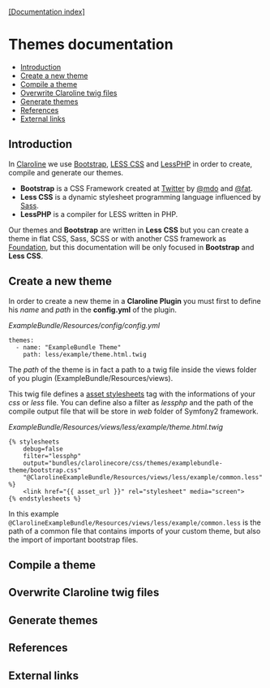 [[Documentation index]][index_path]

# Themes documentation #

- [Introduction](#introduction)
- [Create a new theme](#newtheme)
- [Compile a theme](#compiletheme)
- [Overwrite Claroline twig files](#overwrite)
- [Generate themes](#generate)
- [References](#references)
- [External links](#external)

## <a id="introduction"></a>Introduction ##

In [Claroline][claroline] we use [Bootstrap][bootstrap], [LESS CSS][lesscss] and [LessPHP][lessphp] in order to create, compile and generate our themes.

- **Bootstrap** is a CSS Framework created at [Twitter][twitter] by [@mdo][mdo] and [@fat][fat].
- **Less CSS** is a dynamic stylesheet programming language influenced by [Sass][sass].
- **LessPHP** is a compiler for LESS written in PHP.

Our themes and **Bootstrap** are written in **Less CSS** but you can create a theme in flat CSS, Sass, SCSS or with another CSS framework as [Foundation][foundation], but this documentation will be only focused in **Bootstrap** and **Less CSS**.

## <a id="newtheme"></a>Create a new theme ##

In order to create a new theme in a **Claroline Plugin** you must first to define his *name* and *path* in the **config.yml** of the plugin.

*ExampleBundle/Resources/config/config.yml*

    themes:
      - name: "ExampleBundle Theme"
        path: less/example/theme.html.twig

The *path* of the theme is in fact a path to a twig file inside the views folder of you plugin (ExampleBundle/Resources/views).

This twig file defines a [asset stylesheets][assets] tag with the informations of your *css* or *less* file. You can define also a filter as *lessphp* and the path of the compile output file that will be store in *web* folder of Symfony2 framework.

*ExampleBundle/Resources/views/less/example/theme.html.twig*

    {% stylesheets
        debug=false
        filter="lessphp"
        output="bundles/clarolinecore/css/themes/examplebundle-theme/bootstrap.css"
        "@ClarolineExampleBundle/Resources/views/less/example/common.less"
    %}
        <link href="{{ asset_url }}" rel="stylesheet" media="screen">
    {% endstylesheets %}

In this example `@ClarolineExampleBundle/Resources/views/less/example/common.less` is the path of a common file that contains imports of your custom theme, but also the import of important bootstrap files.

## <a id="compiletheme"></a>Compile a theme ##

## <a id="overwrite"></a>Overwrite Claroline twig files ##

## <a id="generate"></a>Generate themes ##


## <a id="references"></a>References ##

## <a id="external"></a>External links ##




[index_path]: ../index.md
[claroline]: http://www.claroline.net
[bootstrap]: http://twitter.github.io/bootstrap/
[lesscss]: http://lesscss.org/
[lessphp]: http://leafo.net/lessphp/
[twitter]: https://twitter.com
[mdo]: https://twitter.com/mdo
[fat]: https://twitter.com/fat
[sass]: http://sass-lang.com/
[foundation]: http://foundation.zurb.com/
[assets]: http://symfony.com/doc/current/cookbook/assetic/asset_management.html
